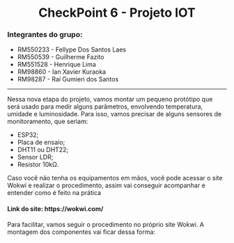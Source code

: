 <h1 align="center"> CheckPoint 6 - Projeto IOT </h1>

<h3>Integrantes do grupo: </h3>

<ul> 
  <li> RM550233 - Fellype Dos Santos Laes </li>
  <li> RM550539 - Guilherme Fazito </li>
  <li> RM551528 - Henrique Lima </li>
  <li> RM98860  - Ian Xavier Kuraoka </li>
  <li> RM98287  - Raí Gumieri dos Santos </li>
</ul>

<hr/>

<p> Nessa nova etapa do projeto, vamos montar um pequeno protótipo que será usado para medir alguns parâmetros, envolvendo temperatura, umidade e luminosidade. Para isso, vamos precisar de alguns sensores de monitoramento, que seriam: </p>
<ul> 
 <li> ESP32; </li>
 <li> Placa de ensaio; </li>
 <li> DHT11 ou DHT22; </li>
 <li> Sensor LDR; </li>
 <li> Resistor 10kΩ. </li>
</ul>

<p> Caso você não tenha os equipamentos em mãos, você pode acessar o site Wokwi e realizar o procedimento, assim vai conseguir acompanhar e entender como é feito na prática </p>
<h4> Link do site: https://wokwi.com/ </h4>

<p> Para facilitar, vamos seguir o procedimento no próprio site Wokwi. A montagem dos componentes vai ficar dessa forma: </p>


